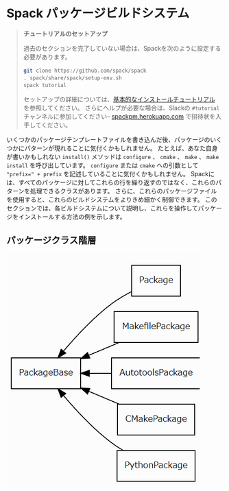 # Spack パッケージビルドシステム

> **チュートリアルのセットアップ**
>
> 過去のセクションを完了していない場合は、Spackを次のように設定する必要があります。
>
> ```bash
> git clone https://github.com/spack/spack
> . spack/share/spack/setup-env.sh
> spack tutorial
> ```
>
> セットアップの詳細については、[基本的なインストールチュートリアル](01_basic.md) を参照してください。
> さらにヘルプが必要な場合は、Slackの `#tutorial` チャンネルに参加してください– [spackpm.herokuapp.com](spackpm.herokuapp.com) で招待状を入手してください。

いくつかのパッケージテンプレートファイルを書き込んだ後、パッケージのいくつかにパターンが現れることに気付くかもしれません。
たとえば、あなた自身が書いかもしれない `install()` メソッドは `configure` 、 `cmake` 、 `make` 、 `make install` を呼び出しています。
`configure` または `cmake` への引数として `"prefix=" + prefix` を記述していることに気付くかもしれません。
Spackには、すべてのパッケージに対してこれらの行を繰り返すのではなく、これらのパターンを処理できるクラスがあります。
さらに、これらのパッケージファイルを使用すると、これらのビルドシステムをよりきめ細かく制御できます。
このセクションでは、各ビルドシステムについて説明し、これらを操作してパッケージをインストールする方法の例を示します。

## パッケージクラス階層

![パッケージクラス階層](./images/package_class_h.png)
